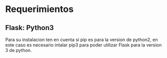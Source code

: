 # Requerimientos

## Flask: Python3
Para su instalacion ten en cuenta si pip es para la version de python2, en este caso es necesario intalar pip3 para poder utilizar Flask para la version 3 de python.